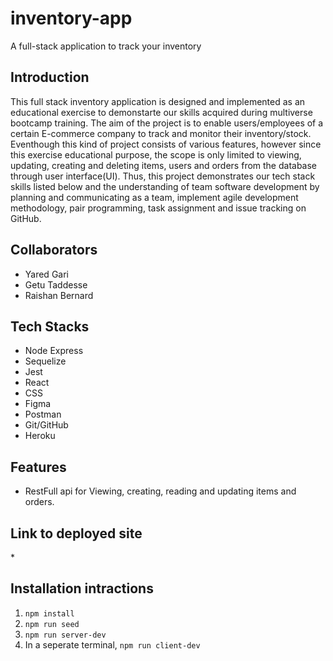 # inventory-app
A full-stack application to track your inventory

## Introduction 

This full stack inventory application is designed and implemented as an educational exercise to demonstarte our skills acquired during multiverse bootcamp training. The aim of the project is to enable users/employees of a certain E-commerce company to track and monitor their inventory/stock.  Eventhough this kind of project consists of various features, however since this exercise educational purpose, the scope is only limited to viewing, updating, creating and deleting items, users and orders from the database through user interface(UI). Thus, this project demonstrates our tech stack skills listed below and the understanding of team software development by planning and communicating as a team, implement agile development methodology, pair programming, task assignment and issue tracking on GitHub. 


## Collaborators 

* Yared Gari
* Getu Taddesse
* Raishan Bernard

## Tech Stacks 

* Node Express
* Sequelize
* Jest 
* React
* CSS
* Figma 
* Postman
* Git/GitHub
* Heroku

## Features 
* RestFull api for Viewing, creating, reading and updating items and orders.

## Link to deployed site  
*[
](https://inventory-app-mgt.herokuapp.com/)
## Installation intractions

1. `npm install`
2. `npm run seed`
3. `npm run server-dev`
4. In a seperate terminal, `npm run client-dev`
